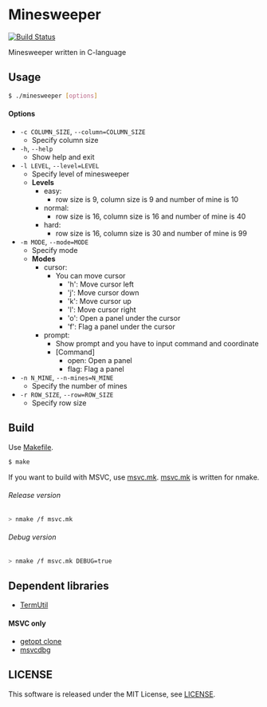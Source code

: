 Minesweeper
===========

[![Build Status](https://travis-ci.org/koturn/Minesweeper.png)](https://travis-ci.org/koturn/Minesweeper)

Minesweeper written in C-language


## Usage

```sh
$ ./minesweeper [options]
```

#### Options

- ```-c COLUMN_SIZE```, ```--column=COLUMN_SIZE```
  - Specify column size
- ```-h```, ```--help```
  - Show help and exit
- ```-l LEVEL```, ```--level=LEVEL```
  - Specify level of minesweeper
  - **Levels**
    - easy:
      - row size is 9,  column size is 9  and number of mine is 10
    - normal:
      - row size is 16, column size is 16 and number of mine is 40
    - hard:
      - row size is 16, column size is 30 and number of mine is 99
- ```-m MODE```, ```--mode=MODE```
  - Specify mode
  - **Modes**
    - cursor:
      - You can move cursor
        - 'h': Move cursor left
        - 'j': Move cursor down
        - 'k': Move cursor up
        - 'l': Move cursor right
        - 'o': Open a panel under the cursor
        - 'f': Flag a panel under the cursor
    - prompt:
      - Show prompt and you have to input command and coordinate
      - [Command]
        - open: Open a panel
        - flag: Flag a panel
- ```-n N_MINE```, ```--n-mines=N_MINE```
  - Specify the number of mines
- ```-r ROW_SIZE```, ```--row=ROW_SIZE```
  - Specify row size



## Build

Use [Makefile](Makefile).

```sh
$ make
```

If you want to build with MSVC, use [msvc.mk](msvc.mk).
[msvc.mk](msvc.mk) is written for nmake.

###### Release version

```sh
> nmake /f msvc.mk
```

###### Debug version

```sh
> nmake /f msvc.mk DEBUG=true
```


## Dependent libraries

- [TermUtil](https://github.com/koturn/TermUtil)

#### MSVC only

- [getopt clone](https://github.com/koturn/getopt)
- [msvcdbg](https://github.com/koturn/msvcdbg)


## LICENSE

This software is released under the MIT License, see [LICENSE](LICENSE).
